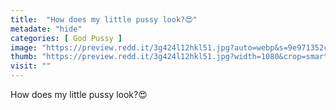 ```yaml
---
title:  "How does my little pussy look?😍"
metadate: "hide"
categories: [ God Pussy ]
image: "https://preview.redd.it/3g424l12hkl51.jpg?auto=webp&s=9e971352c5ab015efad392dbb2c7b76a83b935c8"
thumb: "https://preview.redd.it/3g424l12hkl51.jpg?width=1080&crop=smart&auto=webp&s=4fb9d4d8b061e7c7aabab2175f9761d034286cf9"
visit: ""
---
```

How does my little pussy look?😍
